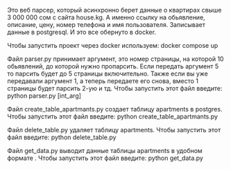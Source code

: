 Это веб парсер, который асинхронно берет данные о 
квартирах свыше 3 000 000 сом с сайта house.kg. А именно
ссылку на обьявление, описание, цену, номер телефона и 
имя пользователя. Записывает данные в postgresql. 
И это все обернуто в docker.

Чтобы запустить проект через docker используем: docker compose up

Файл parser.py принимает аргумент, это номер страницы, на которой 10 обьявлений, до которой нужно пропарсить.
Если передать аргумент 5 то парсить будет до 5 страницы включительно. Также если вы уже передавали аргумент 1,
а теперь передаете его снова, вместо 1 страницы будет парсить 2-ую и тд.
Чтобы запустить этот файл введите: python parser.py [int_arg]

Файл create_table_apartmants.py создает таблицу apartments в postgres.
Чтобы запустить этот файл введите: python create_table_apartmants.py

Файл delete_table.py удаляет таблицу apartments.
Чтобы запустить этот файл введите: python delete_table.py

Файл get_data.py выводит данные таблицы apartments в удобном формате .
Чтобы запустить этот файл введите: python get_data.py